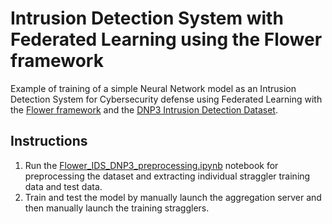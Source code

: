 # Intrusion Detection System with Federated Learning using the Flower framework
Example of training of a simple Neural Network model as an Intrusion Detection System for Cybersecurity defense using Federated Learning with the [Flower framework](https://flower.ai/) and the [DNP3 Intrusion Detection Dataset](https://ieee-dataport.org/documents/dnp3-intrusion-detection-dataset).

## Instructions
1. Run the [Flower_IDS_DNP3_preprocessing.ipynb](./Flower_IDS_DNP3_preprocessing.ipynb) notebook for preprocessing the dataset and extracting individual straggler training data and test data.
2. Train and test the model by manually launch the aggregation server and then manually launch the training stragglers.
